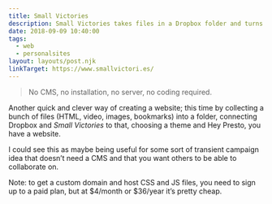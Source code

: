 ```yaml
---
title: Small Victories
description: Small Victories takes files in a Dropbox folder and turns them into a website.
date: 2018-09-09 10:40:00
tags: 
  - web
  - personalsites
layout: layouts/post.njk
linkTarget: https://www.smallvictori.es/
---
```

> No CMS, no installation, no server, no coding required.

Another quick and clever way of creating a website; this time by collecting a bunch of files (HTML, video, images, bookmarks) into a folder, connecting Dropbox and _Small Victories_ to that, choosing a theme and Hey Presto, you have a website. 

I could see this as maybe being useful for some sort of transient campaign idea that doesn’t need a CMS and that you want others to be able to collaborate on.

Note: to get a custom domain and host CSS and JS files, you need to sign up to a paid plan, but at $4/month or $36/year it’s pretty cheap.
